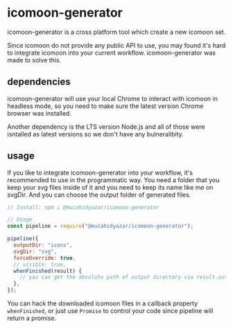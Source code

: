 # icomoon-generator

icomoon-generator is a cross platform tool which create a new icomoon set.

Since icomoon do not provide any public API to use, you may found it's hard to integrate icomoon into your current workflow. icomoon-generator was made to solve this.

## dependencies

icomoon-generator will use your local Chrome to interact with icomoon in headless mode, so you need to make sure the latest version Chrome browser was installed.

Another dependency is the LTS version Node.js and all of those were isntalled as latest versions so we don't have any bulneralibity.

## usage

If you like to integrate icomoon-generator into your workflow, it's recommended to use in the programmatic way.
You need a folder that you keep your svg files inside of it and you need to keep its name like me on svgDir. And you can choose the output folder of generated files.

```js
// Install: npm i @mucahidyazar/icomoon-generator

// Usage
const pipeline = require("@mucahidyazar/icomoon-generator");

pipeline({
  outputDir: "icons",
  svgDir: "svg",
  forceOverride: true,
  // visible: true,
  whenFinished(result) {
    // you can get the absolute path of output directory via result.outputDir
  },
});
```

You can hack the downloaded icomoon files in a callback property `whenFinished`, or just use `Promise` to control your code since pipeline will return a promise.
